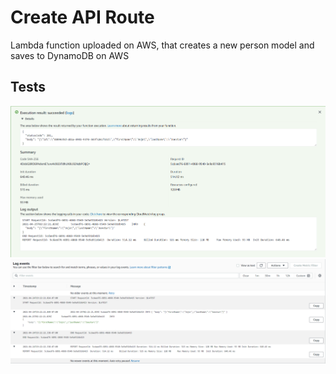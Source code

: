 # Create API Route

Lambda function uploaded on AWS, that creates a new person model and saves to DynamoDB on AWS

## Tests

![Test1](./createTest.png)
![Test2](./createTest1.png)
